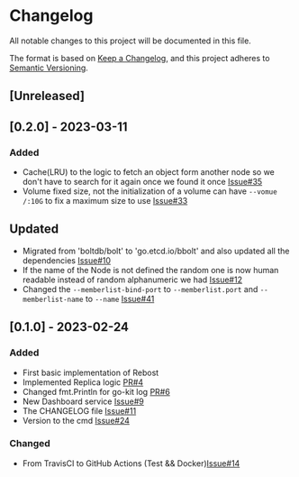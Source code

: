 # Changelog

All notable changes to this project will be documented in this file.

The format is based on [Keep a Changelog](https://keepachangelog.com/en/1.0.0/),
and this project adheres to [Semantic Versioning](https://semver.org/spec/v2.0.0.html).

## [Unreleased]

## [0.2.0] - 2023-03-11

### Added

- Cache(LRU) to the logic to fetch an object form another node so we don't have to search for it again once we found it once
  [Issue#35](https://github.com/xescugc/rebost/issues/35)
- Volume fixed size, not the initialization of a volume can have `--vomue /:10G` to fix a maximum size to use
  [Issue#33](https://github.com/xescugc/rebost/issues/33)

## Updated

- Migrated from 'boltdb/bolt' to 'go.etcd.io/bbolt' and also updated all the dependencies [Issue#10](https://github.com/xescugc/rebost/issues/10)
- If the name of the Node is not defined the random one is now human readable instead of random alphanumeric we had [Issue#12](https://github.com/xescugc/rebost/issues/12)
- Changed the `--memberlist-bind-port` to `--memberlist.port` and `--memberlist-name` to `--name` [Issue#41](https://github.com/xescugc/rebost/issues/41)

## [0.1.0] - 2023-02-24

### Added

- First basic implementation of Rebost
- Implemented Replica logic [PR#4](https://github.com/xescugc/rebost/pull/4)
- Changed fmt.Println for go-kit log [PR#6](https://github.com/xescugc/rebost/pull/6)
- New Dashboard service [Issue#9](https://github.com/xescugc/rebost/issues/9)
- The CHANGELOG file [Issue#11](https://github.com/xescugc/rebost/issues/11)
- Version to the cmd [Issue#24](https://github.com/xescugc/rebost/issues/24)

### Changed

- From TravisCI to GitHub Actions (Test && Docker)[Issue#14](https://github.com/xescugc/rebost/issues/14)
